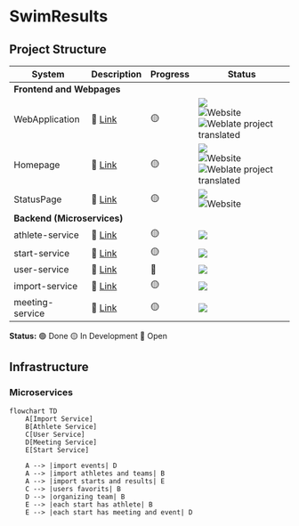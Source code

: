 # SwimResults

## Project Structure

<table>
    <thead>
        <tr>
            <th>System</th>
            <th>Description</th>
            <th>Progress</th>
            <th>Status</th>
        </tr>
    </thead>
    <tbody>
        <tr>
            <td colspan=4><b>Frontend and Webpages</b></td>
        </tr>
        <tr>
            <td>WebApplication</td>
            <td>🔗 <a href="https://github.com/SwimResults/WebApplication">Link</a></td>
            <td>🟡</td>
            <td>
                <img src="https://img.shields.io/github/actions/workflow/status/swimresults/WebApplication/node.js.yml?label=Action&logo=github&style=flat-square">
                <br>
                <img alt="Website" src="https://img.shields.io/website?style=flat-square&url=https%3A%2F%2Fapp.swimresults.de">
                <br>
                <img alt="Weblate project translated" src="https://img.shields.io/weblate/progress/swimresults?server=https%3A%2F%2Fweblate.swimresults.de&style=flat-square">
            </td>
        </tr>
        <tr>
            <td>Homepage</td>
            <td>🔗 <a href="https://github.com/SwimResults/Homepage">Link</a></td>
            <td>🟡</td>
            <td>
                <img src="https://img.shields.io/github/actions/workflow/status/swimresults/Homepage/main.yml?label=Action&logo=github&style=flat-square">
                <br>
                <img alt="Website" src="https://img.shields.io/website?style=flat-square&url=https%3A%2F%2F.swimresults.de">
                <br>
                <img alt="Weblate project translated" src="https://img.shields.io/weblate/progress/swimresults?server=https%3A%2F%2Fweblate.swimresults.de&style=flat-square">
            </td>
        </tr>
        <tr>
            <td>StatusPage</td>
            <td>🔗 <a href="https://github.com/SwimResults/StatusPage">Link</a></td>
            <td>🟡</td>
            <td>
                <img src="https://img.shields.io/github/actions/workflow/status/swimresults/StatusPage/main.yml?label=Action&logo=github&style=flat-square">
                <br>
                <img alt="Website" src="https://img.shields.io/website?style=flat-square&url=https%3A%2F%2Fstatus.swimresults.de">
            </td>
        </tr>
        <tr>
            <td colspan=4><b>Backend (Microservices)</b></td>
        </tr>
        <tr>
            <td>athlete-service</td>
            <td>🔗 <a href="https://github.com/SwimResults/athlete-service">Link</a></td>
            <td>🟡</td>
            <td>
                <img src="https://img.shields.io/github/actions/workflow/status/swimresults/athlete-service/go.yml?label=Action&logo=github&style=flat-square">
            </td>
        </tr>
        <tr>
            <td>start-service</td>
            <td>🔗 <a href="https://github.com/SwimResults/start-service">Link</a></td>
            <td>🟡</td>
            <td><img src="https://img.shields.io/github/actions/workflow/status/swimresults/start-service/go.yml?label=Action&logo=github&style=flat-square"></td>
        </tr>
        <tr>
            <td>user-service</td>
            <td>🔗 <a href="https://github.com/SwimResults/user-service">Link</a></td>
            <td>🔴</td>
            <td><img src="https://img.shields.io/github/actions/workflow/status/swimresults/user-service/go.yml?label=Action&logo=github&style=flat-square"></td>
        </tr>
        <tr>
            <td>import-service</td>
            <td>🔗 <a href="https://github.com/SwimResults/import-service">Link</a></td>
            <td>🟡</td>
            <td><img src="https://img.shields.io/github/actions/workflow/status/swimresults/import-service/go.yml?label=Action&logo=github&style=flat-square"></td>
        </tr>
        <tr>
            <td>meeting-service</td>
            <td>🔗 <a href="https://github.com/SwimResults/meeting-service">Link</a></td>
            <td>🟡</td>
            <td><img src="https://img.shields.io/github/actions/workflow/status/swimresults/meeting-service/go.yml?label=Action&logo=github&style=flat-square"></td>
        </tr>
    </tbody>
</table>

**Status:**
🟢 Done
🟡 In Development
🔴 Open




## Infrastructure

### Microservices

```mermaid
flowchart TD
    A[Import Service]
    B[Athlete Service]
    C[User Service]
    D[Meeting Service]
    E[Start Service]
    
    A --> |import events| D
    A --> |import athletes and teams| B
    A --> |import starts and results| E
    C --> |users favorits| B
    D --> |organizing team| B
    E --> |each start has athlete| B
    E --> |each start has meeting and event| D
```
